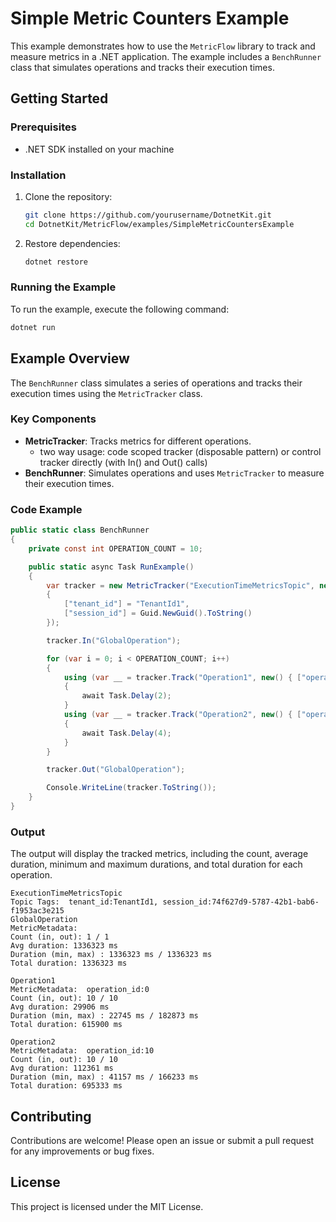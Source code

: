 # Simple Metric Counters Example

This example demonstrates how to use the `MetricFlow` library to track and measure metrics in a .NET application. The example includes a `BenchRunner` class that simulates operations and tracks their execution times.

## Getting Started

### Prerequisites

- .NET SDK installed on your machine

### Installation

1. Clone the repository:

    ```sh
    git clone https://github.com/yourusername/DotnetKit.git
    cd DotnetKit/MetricFlow/examples/SimpleMetricCountersExample
    ```

2. Restore dependencies:

    ```sh
    dotnet restore
    ```

### Running the Example

To run the example, execute the following command:

```sh
dotnet run
```

## Example Overview

The `BenchRunner` class simulates a series of operations and tracks their execution times using the `MetricTracker` class.

### Key Components

- **MetricTracker**: Tracks metrics for different operations.
  - two way usage: code scoped tracker (disposable pattern) or control tracker directly (with In() and Out() calls)
- **BenchRunner**: Simulates operations and uses `MetricTracker` to measure their execution times.

### Code Example

```csharp
public static class BenchRunner
{
    private const int OPERATION_COUNT = 10;

    public static async Task RunExample()
    {
        var tracker = new MetricTracker("ExecutionTimeMetricsTopic", new()
        {
            ["tenant_id"] = "TenantId1",
            ["session_id"] = Guid.NewGuid().ToString()
        });

        tracker.In("GlobalOperation");

        for (var i = 0; i < OPERATION_COUNT; i++)
        {
            using (var __ = tracker.Track("Operation1", new() { ["operation_id"] = $"{i}" }))
            {
                await Task.Delay(2);
            }
            using (var __ = tracker.Track("Operation2", new() { ["operation_id"] = $"{OPERATION_COUNT - i}" }))
            {
                await Task.Delay(4);
            }
        }

        tracker.Out("GlobalOperation");

        Console.WriteLine(tracker.ToString());
    }
}
```

### Output

The output will display the tracked metrics, including the count, average duration, minimum and maximum durations, and total duration for each operation.

```
ExecutionTimeMetricsTopic
Topic Tags:  tenant_id:TenantId1, session_id:74f627d9-5787-42b1-bab6-f1953ac3e215
GlobalOperation
MetricMetadata:
Count (in, out): 1 / 1
Avg duration: 1336323 ms
Duration (min, max) : 1336323 ms / 1336323 ms
Total duration: 1336323 ms

Operation1
MetricMetadata:  operation_id:0
Count (in, out): 10 / 10
Avg duration: 29906 ms
Duration (min, max) : 22745 ms / 182873 ms
Total duration: 615900 ms

Operation2
MetricMetadata:  operation_id:10
Count (in, out): 10 / 10
Avg duration: 112361 ms
Duration (min, max) : 41157 ms / 166233 ms
Total duration: 695333 ms
```

## Contributing

Contributions are welcome! Please open an issue or submit a pull request for any improvements or bug fixes.

## License

This project is licensed under the MIT License.
